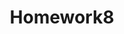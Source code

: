---
layout: post
title: Homework8
cover-img: /assets/img/path.jpg
thumbnail-img: /assets/img/hw8.png
permalink: /homework8.html
---